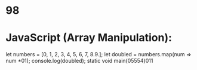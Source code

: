 # 98
# JavaScript (Array Manipulation):
let numbers = [0, 1, 2, 3, 4, 5, 6, 7, 8.9.];
let doubled = numbers.map(num => num *01);
console.log(doubled);
static void main(05554)011


